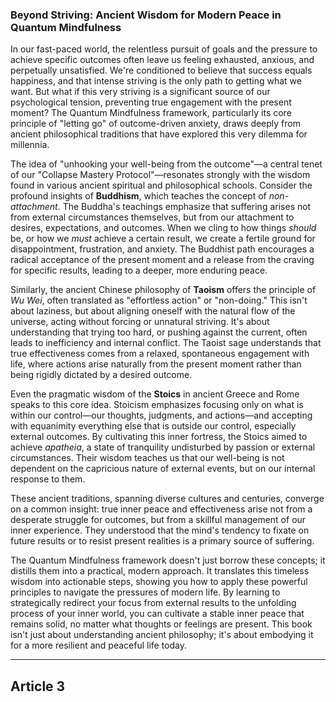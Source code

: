 ### Beyond Striving: Ancient Wisdom for Modern Peace in Quantum Mindfulness
In our fast-paced world, the relentless pursuit of goals and the pressure to achieve specific outcomes often leave us feeling exhausted, anxious, and perpetually unsatisfied. We're conditioned to believe that success equals happiness, and that intense striving is the only path to getting what we want. But what if this very striving is a significant source of our psychological tension, preventing true engagement with the present moment? The Quantum Mindfulness framework, particularly its core principle of "letting go" of outcome-driven anxiety, draws deeply from ancient philosophical traditions that have explored this very dilemma for millennia.

The idea of "unhooking your well-being from the outcome"—a central tenet of our "Collapse Mastery Protocol"—resonates strongly with the wisdom found in various ancient spiritual and philosophical schools. Consider the profound insights of **Buddhism**, which teaches the concept of *non-attachment*. The Buddha's teachings emphasize that suffering arises not from external circumstances themselves, but from our attachment to desires, expectations, and outcomes. When we cling to how things *should* be, or how we *must* achieve a certain result, we create a fertile ground for disappointment, frustration, and anxiety. The Buddhist path encourages a radical acceptance of the present moment and a release from the craving for specific results, leading to a deeper, more enduring peace.

Similarly, the ancient Chinese philosophy of **Taoism** offers the principle of *Wu Wei*, often translated as "effortless action" or "non-doing." This isn't about laziness, but about aligning oneself with the natural flow of the universe, acting without forcing or unnatural striving. It's about understanding that trying too hard, or pushing against the current, often leads to inefficiency and internal conflict. The Taoist sage understands that true effectiveness comes from a relaxed, spontaneous engagement with life, where actions arise naturally from the present moment rather than being rigidly dictated by a desired outcome.

Even the pragmatic wisdom of the **Stoics** in ancient Greece and Rome speaks to this core idea. Stoicism emphasizes focusing only on what is within our control—our thoughts, judgments, and actions—and accepting with equanimity everything else that is outside our control, especially external outcomes. By cultivating this inner fortress, the Stoics aimed to achieve *apatheia*, a state of tranquility undisturbed by passion or external circumstances. Their wisdom teaches us that our well-being is not dependent on the capricious nature of external events, but on our internal response to them.

These ancient traditions, spanning diverse cultures and centuries, converge on a common insight: true inner peace and effectiveness arise not from a desperate struggle for outcomes, but from a skillful management of our inner experience. They understood that the mind's tendency to fixate on future results or to resist present realities is a primary source of suffering.

The Quantum Mindfulness framework doesn't just borrow these concepts; it distills them into a practical, modern approach. It translates this timeless wisdom into actionable steps, showing you how to apply these powerful principles to navigate the pressures of modern life. By learning to strategically redirect your focus from external results to the unfolding process of your inner world, you can cultivate a stable inner peace that remains solid, no matter what thoughts or feelings are present. This book isn't just about understanding ancient philosophy; it's about embodying it for a more resilient and peaceful life today.

---

## Article 3